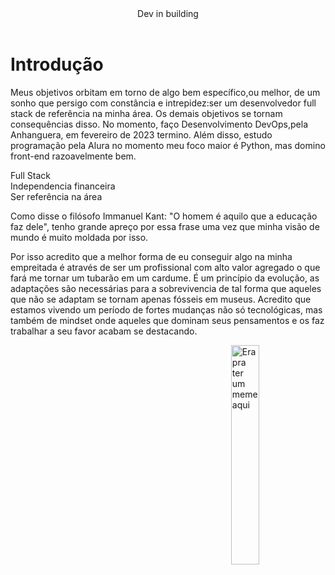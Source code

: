 <!DOCTYPE html>
<html lang="en">
<head>
<meta charset="utf-8">
<title>Minhas metas</title>

<link rel="stylesheet" type="text/css" href="bagaça.css">
</head>
<body>
    <header>Dev in building</header>
    <h1>Introdução</h1>
<div class="introduction">
<p>Meus objetivos orbitam em torno de algo bem específico,ou melhor, de um sonho que persigo com constância e intrepidez:ser um desenvolvedor full stack de referência na minha área. Os demais objetivos se tornam consequências disso. No momento, faço Desenvolvimento DevOps,pela Anhanguera, em fevereiro de 2023 termino. Além disso, estudo programação pela Alura no momento meu foco maior é Python, mas domino front-end razoavelmente bem.</p>
</div>
<div class="container">
	<div class="item">Full Stack</div>
	<div class="item">Independencia financeira</div>
	<div class="item">Ser referência na área</div>
</div>
<div>
    <div id="bagaça">
        <div class="nada">
        <p>Como disse o filósofo Immanuel Kant: "O homem é aquilo que a educação faz dele", tenho grande apreço por essa frase uma vez que minha visão de mundo é muito moldada por isso.</p>
        <p>Por isso acredito que a melhor forma de eu conseguir algo na minha empreitada é através de ser um profissional com alto valor agregado o que fará me tornar um tubarão em um cardume. É um princípio da evolução, as adaptações são necessárias para a sobrevivencia de tal forma que aqueles que não se adaptam se tornam apenas fósseis em museus. Acredito que estamos vivendo um período de fortes mudanças não só tecnológicas, mas também de mindset onde aqueles que dominam seus pensamentos e os faz trabalhar a seu favor acabam se destacando.</p>
            </div>
        <img id="img"src="https://cdn.memegenerator.es/imagenes/memes/full/2/85/2856845.jpg" alt="Era pra ter um meme aqui" title="Um meme" style="float: right;width: 30%;">
   
</div>


</body>
</html>
